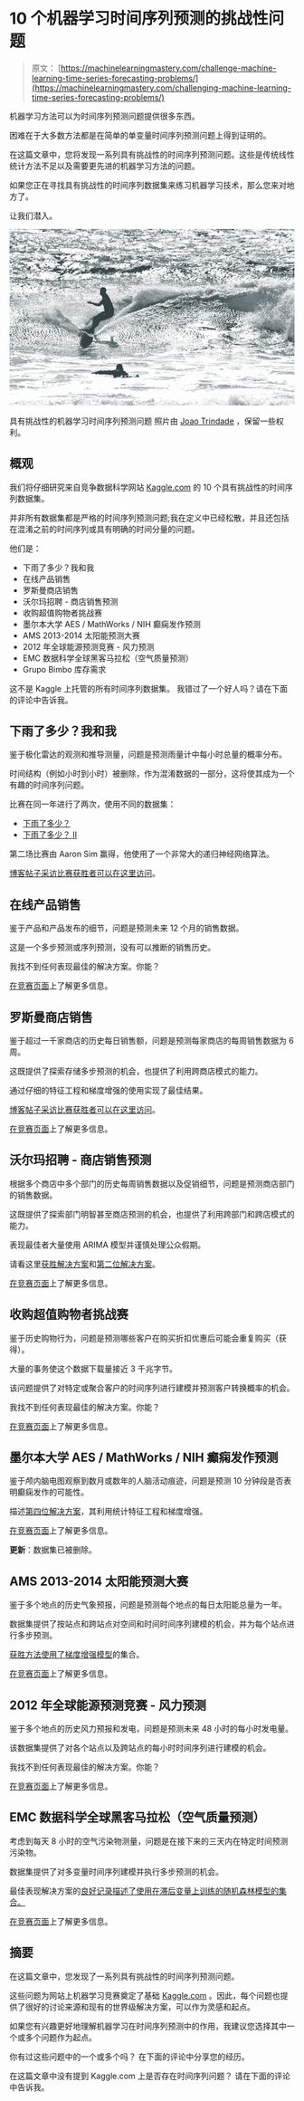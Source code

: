 # 10 个机器学习时间序列预测的挑战性问题

> 原文： [https://machinelearningmastery.com/challenge-machine-learning-time-series-forecasting-problems/](https://machinelearningmastery.com/challenging-machine-learning-time-series-forecasting-problems/)

机器学习方法可以为时间序列预测问题提供很多东西。

困难在于大多数方法都是在简单的单变量时间序列预测问题上得到证明的。

在这篇文章中，您将发现一系列具有挑战性的时间序列预测问题。这些是传统线性统计方法不足以及需要更先进的机器学习方法的问题。

如果您正在寻找具有挑战性的时间序列数据集来练习机器学习技术，那么您来对地方了。

让我们潜入。

![Challenging Machine Learning Time Series Forecasting Problems](img/756585d66459845a6c28b3a4cb9f7854.jpg)

具有挑战性的机器学习时间序列预测问题
照片由 [Joao Trindade](https://www.flickr.com/photos/joao_trindade/6907788972/) ，保留一些权利。

## 概观

我们将仔细研究来自竞争数据科学网站 [Kaggle.com](https://www.kaggle.com/) 的 10 个具有挑战性的时间序列数据集。

并非所有数据集都是严格的时间序列预测问题;我在定义中已经松散，并且还包括在混淆之前的时间序列或具有明确的时间分量的问题。

他们是：

*   下雨了多少？我和我
*   在线产品销售
*   罗斯曼商店销售
*   沃尔玛招聘 - 商店销售预测
*   收购超值购物者挑战赛
*   墨尔本大学 AES / MathWorks / NIH 癫痫发作预测
*   AMS 2013-2014 太阳能预测大赛
*   2012 年全球能源预测竞赛 - 风力预测
*   EMC 数据科学全球黑客马拉松（空气质量预测）
*   Grupo Bimbo 库存需求

这不是 Kaggle 上托管的所有时间序列数据集。
我错过了一个好人吗？请在下面的评论中告诉我。

## 下雨了多少？我和我

鉴于极化雷达的观测和推导测量，问题是预测雨量计中每小时总量的概率分布。

时间结构（例如小时到小时）被删除，作为混淆数据的一部分，这将使其成为一个有趣的时间序列问题。

比赛在同一年进行了两次，使用不同的数据集：

*   [下雨了多少？](https://www.kaggle.com/c/how-much-did-it-rain)
*   [下雨了多少？ II](https://www.kaggle.com/c/how-much-did-it-rain-ii)

第二场比赛由 Aaron Sim 赢得，他使用了一个非常大的递归神经网络算法。

[博客帖子采访比赛获胜者可以在这里访问](http://blog.kaggle.com/tag/how-much-did-it-rain/)。

## 在线产品销售

鉴于产品和产品发布的细节，问题是预测未来 12 个月的销售数据。

这是一个多步预测或序列预测，没有可以推断的销售历史。

我找不到任何表现最佳的解决方案。你能？

[在竞赛页面](https://www.kaggle.com/c/online-sales)上了解更多信息。

## 罗斯曼商店销售

鉴于超过一千家商店的历史每日销售额，问题是预测每家商店的每周销售数据为 6 周。

这既提供了探索存储多步预测的机会，也提供了利用跨商店模式的能力。

通过仔细的特征工程和梯度增强的使用实现了最佳结果。

[博客帖子采访比赛获胜者可以在这里访问](http://blog.kaggle.com/tag/rossmann-store-sales/)。

[在竞赛页面](https://www.kaggle.com/c/rossmann-store-sales)上了解更多信息。

## 沃尔玛招聘 - 商店销售预测

根据多个商店中多个部门的历史每周销售数据以及促销细节，问题是预测商店部门的销售数据。

这既提供了探索部门明智甚至商店预测的机会，也提供了利用跨部门和跨店模式的能力。

表现最佳者大量使用 ARIMA 模型并谨慎处理公众假期。

请看这里[获胜解决方案](https://www.kaggle.com/c/walmart-recruiting-store-sales-forecasting/forums/t/8125/first-place-entry)和[第二位解决方案](https://www.kaggle.com/c/walmart-recruiting-store-sales-forecasting/forums/t/8023/thank-you-and-2-rank-model)。

[在竞赛页面](https://www.kaggle.com/c/walmart-recruiting-store-sales-forecasting)上了解更多信息。

## 收购超值购物者挑战赛

鉴于历史购物行为，问题是预测哪些客户在购买折扣优惠后可能会重复购买（获得）。

大量的事务使这个数据下载量接近 3 千兆字节。

该问题提供了对特定或聚合客户的时间序列进行建模并预测客户转换概率的机会。

我找不到任何表现最佳的解决方案。你能？

[在竞赛页面](https://www.kaggle.com/c/acquire-valued-shoppers-challenge)上了解更多信息。

## 墨尔本大学 AES / MathWorks / NIH 癫痫发作预测

鉴于颅内脑电图观察到数月或数年的人脑活动痕迹，问题是预测 10 分钟段是否表明癫痫发作的可能性。

描述[第四位解决方案](https://www.kaggle.com/c/melbourne-university-seizure-prediction/forums/t/26098/solution-4th-place)，其利用统计特征工程和梯度增强。

[在竞赛页面](https://www.kaggle.com/c/melbourne-university-seizure-prediction)上了解更多信息。

**更新**：数据集已被删除。

## AMS 2013-2014 太阳能预测大赛

鉴于多个地点的历史气象预报，问题是预测每个地点的每日太阳能总量为一年。

数据集提供了按站点和跨站点对空间和时间时间序列建模的机会，并为每个站点进行多步预测。

[获胜方法使用了梯度增强模型](https://www.kaggle.com/c/ams-2014-solar-energy-prediction-contest/forums/t/6321/our-approach?forumMessageId=33783#post33783)的集合。

[在竞赛页面](https://www.kaggle.com/c/ams-2014-solar-energy-prediction-contest)上了解更多信息。

## 2012 年全球能源预测竞赛 - 风力预测

鉴于多个地点的历史风力预报和发电，问题是预测未来 48 小时的每小时发电量。

该数据集提供了对各个站点以及跨站点的每小时时间序列进行建模的机会。

我找不到任何表现最佳的解决方案。你能？

[在竞赛页面](https://www.kaggle.com/c/GEF2012-wind-forecasting)上了解更多信息。

## EMC 数据科学全球黑客马拉松（空气质量预测）

考虑到每天 8 小时的空气污染物测量，问题是在接下来的三天内在特定时间预测污染物。

数据集提供了对多变量时间序列建模并执行多步预测的机会。

最佳表现解决方案的[良好记录描述了使用在滞后变量上训练的随机森林模型的集合。](http://blog.kaggle.com/2012/05/01/chucking-everything-into-a-random-forest-ben-hamner-on-winning-the-air-quality-prediction-hackathon/)

[在竞赛页面](https://www.kaggle.com/c/dsg-hackathon)上了解更多信息。

## 摘要

在这篇文章中，您发现了一系列具有挑战性的时间序列预测问题。

这些问题为网站上机器学习竞赛奠定了基础 [Kaggle.com](https://www.kaggle.com/) 。因此，每个问题也提供了很好的讨论来源和现有的世界级解决方案，可以作为灵感和起点。

如果您有兴趣更好地理解机器学习在时间序列预测中的作用，我建议您选择其中一个或多个问题作为起点。

你有过这些问题中的一个或多个吗？
在下面的评论中分享您的经历。

在这篇文章中没有提到 Kaggle.com 上是否存在时间序列问题？
请在下面的评论中告诉我。
